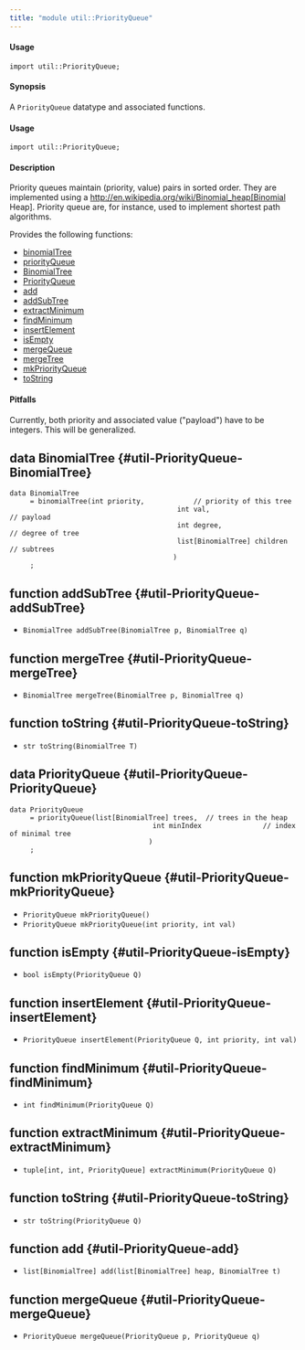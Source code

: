 ```yaml
---
title: "module util::PriorityQueue"
---
```


#### Usage

`import util::PriorityQueue;`



#### Synopsis

A `PriorityQueue` datatype and associated functions.

#### Usage

`import util::PriorityQueue;`

#### Description

Priority queues maintain (priority, value) pairs in sorted order. They are implemented using a
http://en.wikipedia.org/wiki/Binomial_heap[Binomial Heap]. Priority queue are, for instance, used to implement shortest path algorithms.

Provides the following functions:
* [binomialTree](../../Library/util/PriorityQueue.md#util::PriorityQueue-binomialTree/)
* [priorityQueue](../../Library/util/PriorityQueue.md#util::PriorityQueue-priorityQueue/)
* [BinomialTree](../../Library/util/PriorityQueue.md#util::PriorityQueue-BinomialTree/)
* [PriorityQueue](../../Library/util/PriorityQueue.md#util::PriorityQueue-PriorityQueue/)
* [add](../../Library/util/PriorityQueue.md#util::PriorityQueue-add/)
* [addSubTree](../../Library/util/PriorityQueue.md#util::PriorityQueue-addSubTree/)
* [extractMinimum](../../Library/util/PriorityQueue.md#util::PriorityQueue-extractMinimum/)
* [findMinimum](../../Library/util/PriorityQueue.md#util::PriorityQueue-findMinimum/)
* [insertElement](../../Library/util/PriorityQueue.md#util::PriorityQueue-insertElement/)
* [isEmpty](../../Library/util/PriorityQueue.md#util::PriorityQueue-isEmpty/)
* [mergeQueue](../../Library/util/PriorityQueue.md#util::PriorityQueue-mergeQueue/)
* [mergeTree](../../Library/util/PriorityQueue.md#util::PriorityQueue-mergeTree/)
* [mkPriorityQueue](../../Library/util/PriorityQueue.md#util::PriorityQueue-mkPriorityQueue/)
* [toString](../../Library/util/PriorityQueue.md#util::PriorityQueue-toString/)

#### Pitfalls

Currently, both priority and associated value ("payload") have to be integers. This will be generalized.


## data BinomialTree {#util-PriorityQueue-BinomialTree}

```rascal
data BinomialTree  
     = binomialTree(int priority,            // priority of this tree
                                         int val,                     // payload
                                         int degree,                  // degree of tree
                                         list[BinomialTree] children  // subtrees
                                        )
     ;
```

## function addSubTree {#util-PriorityQueue-addSubTree}

* ``BinomialTree addSubTree(BinomialTree p, BinomialTree q)``

## function mergeTree {#util-PriorityQueue-mergeTree}

* ``BinomialTree mergeTree(BinomialTree p, BinomialTree q)``

## function toString {#util-PriorityQueue-toString}

* ``str toString(BinomialTree T)``

## data PriorityQueue {#util-PriorityQueue-PriorityQueue}

```rascal
data PriorityQueue  
     = priorityQueue(list[BinomialTree] trees,  // trees in the heap
                                   int minIndex               // index of minimal tree
                                  )
     ;
```

## function mkPriorityQueue {#util-PriorityQueue-mkPriorityQueue}

* ``PriorityQueue mkPriorityQueue()``
* ``PriorityQueue mkPriorityQueue(int priority, int val)``

## function isEmpty {#util-PriorityQueue-isEmpty}

* ``bool isEmpty(PriorityQueue Q)``

## function insertElement {#util-PriorityQueue-insertElement}

* ``PriorityQueue insertElement(PriorityQueue Q, int priority, int val)``

## function findMinimum {#util-PriorityQueue-findMinimum}

* ``int findMinimum(PriorityQueue Q)``

## function extractMinimum {#util-PriorityQueue-extractMinimum}

* ``tuple[int, int, PriorityQueue] extractMinimum(PriorityQueue Q)``

## function toString {#util-PriorityQueue-toString}

* ``str toString(PriorityQueue Q)``

## function add {#util-PriorityQueue-add}

* ``list[BinomialTree] add(list[BinomialTree] heap, BinomialTree t)``

## function mergeQueue {#util-PriorityQueue-mergeQueue}

* ``PriorityQueue mergeQueue(PriorityQueue p, PriorityQueue q)``

